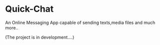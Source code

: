 # Quick-Chat

An Online Messaging App capable of sending texts,media files and much more..

(The project is in development....)
